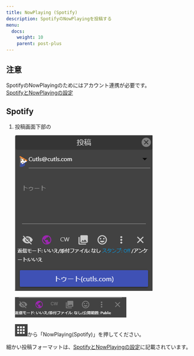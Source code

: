 ```yaml
---
title: NowPlaying (Spotify)
description: SpotifyのNowPlayingを投稿する
menu:
  docs:
    weight: 10
    parent: post-plus
---
```

## 注意

SpotifyのNowPlayingのためにはアカウント連携が必要です。  
[SpotifyとNowPlayingの設定](https://docs.thedesk.top/settings/spotify)  

## Spotify

1. 投稿画面下部の  

   ![toot3](https://raw.githubusercontent.com/cutls/TheDeskDocs/master/media/toot3.png)  

   ![toot7](https://raw.githubusercontent.com/cutls/TheDeskDocs/master/media/toot7.png)  

   ![toot13](https://raw.githubusercontent.com/cutls/TheDeskDocs/master/media/toot13.png)から「NowPlaying(Spotify)」を押してください。  

細かい投稿フォーマットは、[SpotifyとNowPlayingの設定](https://docs.thedesk.top/settings/etc/spotify)に記載されています。
